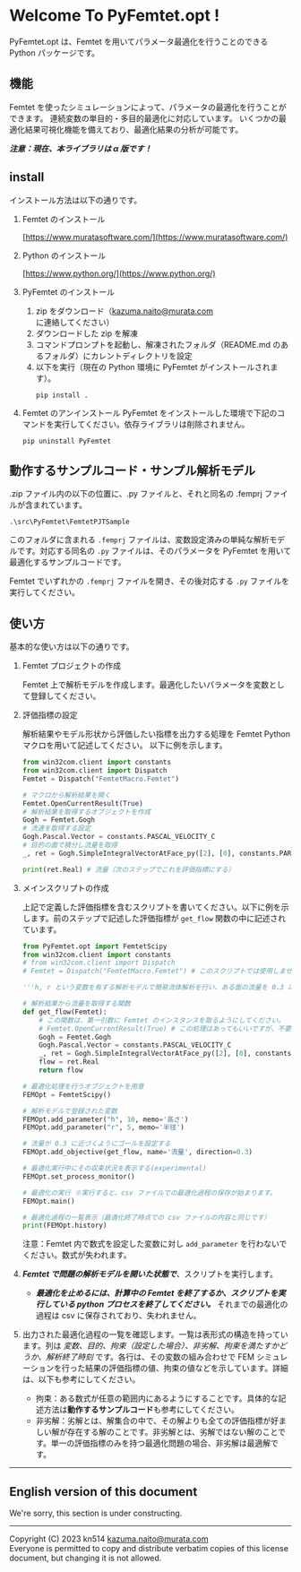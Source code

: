 # Welcome To PyFemtet.opt !
PyFemtet.opt は、Femtet を用いてパラメータ最適化を行うことのできる Python パッケージです。

## 機能

Femtet を使ったシミュレーションによって、パラメータの最適化を行うことができます。
連続変数の単目的・多目的最適化に対応しています。
いくつかの最適化結果可視化機能を備えており、最適化結果の分析が可能です。

***注意：現在、本ライブラリは α 版です！***

## install

インストール方法は以下の通りです。

1. Femtet のインストール

    [https://www.muratasoftware.com/](https://www.muratasoftware.com/)
    

1. Python のインストール

    [https://www.python.org/](https://www.python.org/)

1. PyFemtet のインストール

    1. zip をダウンロード（[kazuma.naito@murata.com](kazuma.naito@murata.com) に連絡してください）
    1. ダウンロードした zip を解凍
    1. コマンドプロンプトを起動し、解凍されたフォルダ（README.md のあるフォルダ）にカレントディレクトリを設定
    1. 以下を実行（現在の Python 環境に PyFemtet がインストールされます）。
        ```
        pip install .
        ```

1. Femtet のアンインストール
    PyFemtet をインストールした環境で下記のコマンドを実行してください。依存ライブラリは削除されません。
    ```
    pip uninstall PyFemtet
    ```

## 動作するサンプルコード・サンプル解析モデル
.zip ファイル内の以下の位置に、.py ファイルと、それと同名の .femprj ファイルが含まれています。
```
.\src\PyFemtet\FemtetPJTSample
```
このフォルダに含まれる ```.femprj``` ファイルは、変数設定済みの単純な解析モデルです。対応する同名の ```.py``` ファイルは、そのパラメータを PyFemtet を用いて最適化するサンプルコードです。 

Femtet でいずれかの ```.femprj``` ファイルを開き、その後対応する ```.py``` ファイルを実行してください。



## 使い方

基本的な使い方は以下の通りです。

1. Femtet プロジェクトの作成

    Femtet 上で解析モデルを作成します。最適化したいパラメータを変数として登録してください。

1. 評価指標の設定

    解析結果やモデル形状から評価したい指標を出力する処理を Femtet Python マクロを用いて記述してください。
    以下に例を示します。
    ```python
    from win32com.client import constants
    from win32com.client import Dispatch
    Femtet = Dispatch("FemtetMacro.Femtet")

    # マクロから解析結果を開く
    Femtet.OpenCurrentResult(True)
    # 解析結果を取得するオブジェクトを作成
    Gogh = Femtet.Gogh
    # 流速を取得する設定
    Gogh.Pascal.Vector = constants.PASCAL_VELOCITY_C
    # 目的の面で積分し流量を取得
    _, ret = Gogh.SimpleIntegralVectorAtFace_py([2], [0], constants.PART_VEC_Y_PART_C)

    print(ret.Real) # 流量（次のステップでこれを評価指標にする）
    ```

1. メインスクリプトの作成

    上記で定義した評価指標を含むスクリプトを書いてください。以下に例を示します。前のステップで記述した評価指標が ```get_flow``` 関数の中に記述されています。

    ```python
    from PyFemtet.opt import FemtetScipy
    from win32com.client import constants
    # from win32com.client import Dispatch
    # Femtet = Dispatch("FemtetMacro.Femtet") # このスクリプトでは使用しません

    '''h, r という変数を有する解析モデルで簡易流体解析を行い、ある面の流量を 0.3 にしたい場合を想定したスクリプト'''

    # 解析結果から流量を取得する関数
    def get_flow(Femtet):
        # この関数は、第一引数に Femtet のインスタンスを取るようにしてください。
        # Femtet.OpenCurrentResult(True) # この処理はあってもいいですが、不要です
        Gogh = Femtet.Gogh
        Gogh.Pascal.Vector = constants.PASCAL_VELOCITY_C
        _, ret = Gogh.SimpleIntegralVectorAtFace_py([2], [0], constants.PART_VEC_Y_PART_C)
        flow = ret.Real
        return flow

    # 最適化処理を行うオブジェクトを用意
    FEMOpt = FemtetScipy()

    # 解析モデルで登録された変数
    FEMOpt.add_parameter("h", 10, memo='高さ')
    FEMOpt.add_parameter("r", 5, memo='半径')

    # 流量が 0.3 に近づくようにゴールを設定する
    FEMOpt.add_objective(get_flow, name='流量', direction=0.3)

    # 最適化実行中にその収束状況を表示する(experimental)
    FEMOpt.set_process_monitor()

    # 最適化の実行 ※実行すると、csv ファイルでの最適化過程の保存が始まります。
    FEMOpt.main()

    # 最適化過程の一覧表示（最適化終了時点での csv ファイルの内容と同じです）
    print(FEMOpt.history)

    ```
    注意：Femtet 内で数式を設定した変数に対し ```add_parameter``` を行わないでください。数式が失われます。

1. ***Femtet で問題の解析モデルを開いた状態で***、スクリプトを実行します。

    - ***最適化を止めるには、計算中の Femtet を終了するか、スクリプトを実行している python プロセスを終了してください。*** それまでの最適化の過程は csv に保存されており、失われません。
    
1. 出力された最適化過程の一覧を確認します。一覧は表形式の構造を持っています。列は *変数、目的、拘束（設定した場合）、非劣解、拘束を満たすかどうか、解析終了時刻* です。各行は、その変数の組み合わせで FEM シミュレーションを行った結果の評価指標の値、拘束の値などを示しています。詳細は、以下も参考にしてください。
    - 拘束：ある数式が任意の範囲内にあるようにすることです。具体的な記述方法は**動作するサンプルコード**も参考にしてください。
    - 非劣解：劣解とは、解集合の中で、その解よりも全ての評価指標が好ましい解が存在する解のことです。非劣解とは、劣解ではない解のことです。単一の評価指標のみを持つ最適化問題の場合、非劣解は最適解です。


---

## English version of this document
We're sorry, this section is under constructing.

---
Copyright (C) 2023 kn514 <kazuma.naito@murata.com>  
Everyone is permitted to copy and distribute verbatim copies
of this license document, but changing it is not allowed.